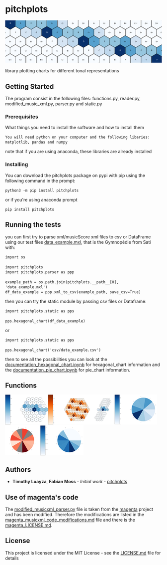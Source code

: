 # pitchplots

<img   src="images/big_blue_hex_8_top.png">

library plotting charts for different tonal representations

## Getting Started

The program consist in the following files: functions.py, reader.py, modified_music_xml.py, parser.py and static.py 

### Prerequisites

What things you need to install the software and how to install them

```
You will need python on your computer and the following libaries: matplotlib, pandas and numpy
```

note that if you are using anaconda, these libraries are already installed

### Installing

You can download the pitchplots package on pypi with pip using the following command in the prompt:

```
python3 -m pip install pitchplots
```

or if you're using anaconda prompt

```
pip install pitchplots
```

## Running the tests

you can first try to parse xml/musicScore xml files to csv or DataFrame using our test files [data_example.mxl](data_example.mxl), that is the Gymnopédie from Sati with:

```
import os

import pitchplots
import pitchplots.parser as ppp

example_path = os.path.join(pitchplots.__path__[0], 'data_example.mxl')
df_data_example = ppp.xml_to_csv(example_path, save_csv=True)
```

then you can try the static module by passing csv files or Dataframe:

```
import pitchplots.static as pps

pps.hexagonal_chart(df_data_example)
```
or
```
import pitchplots.static as pps

pps.hexagonal_chart('csv/data_example.csv')
```

then to see all the possibilities you can look at the [documentation_hexagonal_chart.ipynb](documentation_hexagonal_chart.ipynb) for hexagonal_chart information and the [documentation_pie_chart.ipynb](documentation_pie_chart.ipynb) for pie_chart information.

## Functions

<img   src="images/Tp1_def_hex.png"><img   src="images/Tp2_hex_orange_pc_5.png"><img   src="images/Tp3_hex_noduplicate.png"><img   src="images/Tp4_def_pie.png"><img   src="images/Tp5_red_pie_nofifith.png"><img   src="images/Tp6_log_pie.png">

## Authors

* **Timothy Loayza**, **Fabian Moss** - *Initial work* - [pitchplots](https://github.com/DCMLab/pitchplots)

## Use of magenta's code

The [modified_musicxml_parser.py](modified_musicxml_parser.py) file is taken from the [magenta](https://github.com/tensorflow/magenta) project and has been modified. Therefore the modifications are listed in the [magenta_musicxml_code_modifications.md](magenta_musicxml_code_modifications.md) file and there is the [magenta_LICENSE.md](magenta_LICENSE.md).

## License

This project is licensed under the MIT License - see the [LICENSE.md](LICENSE.md) file for details
